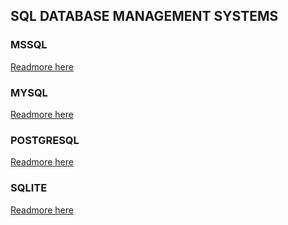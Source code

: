 ## SQL DATABASE MANAGEMENT SYSTEMS

### MSSQL


[Readmore here]()
### MYSQL


[Readmore here]()
### POSTGRESQL


[Readmore here]()
### SQLITE

[Readmore here]()